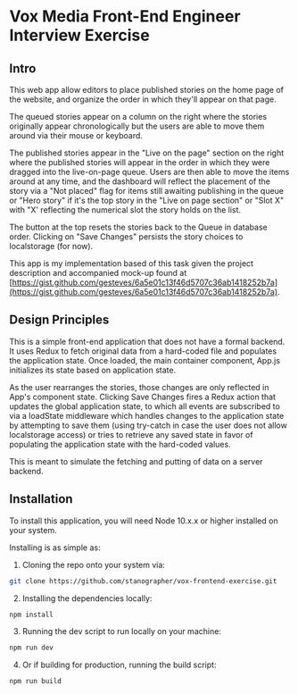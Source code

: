 # Vox Media Front-End Engineer Interview Exercise

## Intro

This web app allow editors to place published stories on the home page of the website, and organize the order in which they'll appear on that page.

The queued stories appear on a column on the right where the stories originally appear chronologically but the users are able to move them around via their mouse or keyboard.

The published stories appear in the "Live on the page" section on the right where the published stories will appear in the order in which they were dragged into the live-on-page queue. Users are then able to move the items around at any time, and the dashboard will reflect the placement of the story via a "Not placed" flag for items still awaiting publishing in the queue or "Hero story" if it's the top story in the "Live on page section" or "Slot X" with "X' reflecting the numerical slot the story holds on the list.

The button at the top resets the stories back to the Queue in database order. Clicking on "Save Changes" persists the story choices to localstorage (for now).

This app is my implementation based of this task given the project description and accompanied mock-up found at [https://gist.github.com/gesteves/6a5e01c13f46d5707c36ab1418252b7a](https://gist.github.com/gesteves/6a5e01c13f46d5707c36ab1418252b7a).

## Design Principles

This is a simple front-end application that does not have a formal backend. It uses Redux to fetch original data from a hard-coded file and populates the application state. Once loaded, the main container component, App.js initializes its state based on application state.

As the user rearranges the stories, those changes are only reflected in App's component state. Clicking Save Changes fires a Redux action that updates the global application state, to which all events are subscribed to via a loadState middleware which handles changes to the application state by attempting to save them (using try-catch in case the user does not allow localstorage access) or tries to retrieve any saved state in favor of populating the application state with the hard-coded values.

This is meant to simulate the fetching and putting of data on a server backend.

## Installation

To install this application, you will need Node 10.x.x or higher installed on your system.

Installing is as simple as:

1. Cloning the repo onto your system via:
```sh
git clone https://github.com/stanographer/vox-frontend-exercise.git
```

2. Installing the dependencies locally:
```sh
npm install
```

3. Running the dev script to run locally on your machine:
```sh
npm run dev
```

4. Or if building for production, running the build script:
```sh
npm run build
```